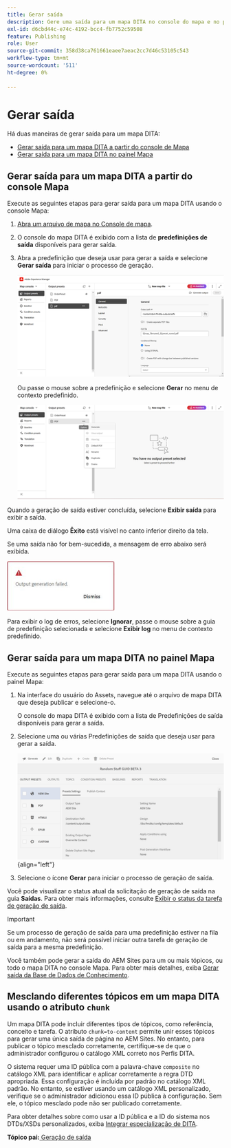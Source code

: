 ```yaml
---
title: Gerar saída
description: Gere uma saída para um mapa DITA no console do mapa e no painel Mapa no AEM Guides.
exl-id: d6cbd44c-e74c-4192-bcc4-fb7752c59508
feature: Publishing
role: User
source-git-commit: 358d38ca761661eaee7aeac2cc7d46c53105c543
workflow-type: tm+mt
source-wordcount: '511'
ht-degree: 0%

---
```


# Gerar saída

Há duas maneiras de gerar saída para um mapa DITA:

- [Gerar saída para um mapa DITA a partir do console de Mapa](#generate-output-for-a-dita-map-from-the-map-console)
- [Gerar saída para um mapa DITA no painel Mapa](#generate-output-for-a-dita-map-from-the-map-dashboard)

## Gerar saída para um mapa DITA a partir do console Mapa

Execute as seguintes etapas para gerar saída para um mapa DITA usando o console Mapa:

1. [Abra um arquivo de mapa no Console de mapa](./open-files-map-console.md).
2. O console do mapa DITA é exibido com a lista de **predefinições de saída** disponíveis para gerar saída.

3. Abra a predefinição que deseja usar para gerar a saída e selecione **Gerar saída** para iniciar o processo de geração.

   <img src="images/generate-output-pdf.png" alt="guia metadados" width="600">

   Ou passe o mouse sobre a predefinição e selecione **Gerar** no menu de contexto predefinido.


   <img src="images/generate-preset-map-console.png" alt="guia metadados" width="600">

Quando a geração de saída estiver concluída, selecione **Exibir saída** para exibir a saída.

Uma caixa de diálogo **Êxito** está visível no canto inferior direito da tela.

Se uma saída não for bem-sucedida, a mensagem de erro abaixo será exibida.

<img src="images/error-log.png" alt="log de erros" width="250">

Para exibir o log de erros, selecione **Ignorar**, passe o mouse sobre a guia de predefinição selecionada e selecione **Exibir log** no menu de contexto predefinido.

## Gerar saída para um mapa DITA no painel Mapa

Execute as seguintes etapas para gerar saída para um mapa DITA usando o painel Mapa:

1. Na interface do usuário do Assets, navegue até o arquivo de mapa DITA que deseja publicar e selecione-o.

   O console do mapa DITA é exibido com a lista de Predefinições de saída disponíveis para gerar a saída.

1. Selecione uma ou várias Predefinições de saída que deseja usar para gerar a saída.

   ![](images/generate-multiple-outputs-uuid.png){align="left"}

1. Selecione o ícone **Gerar** para iniciar o processo de geração de saída.


Você pode visualizar o status atual da solicitação de geração de saída na guia **Saídas**. Para obter mais informações, consulte [Exibir o status da tarefa de geração de saída](./generate-output-manage-process.md#view-the-status-of-the-output-generation-task).

>[!IMPORTANT]
>
> Se um processo de geração de saída para uma predefinição estiver na fila ou em andamento, não será possível iniciar outra tarefa de geração de saída para a mesma predefinição.

Você também pode gerar a saída do AEM Sites para um ou mais tópicos, ou todo o mapa DITA no console Mapa. Para obter mais detalhes, exiba [Gerar saída da Base de Dados de Conhecimento](web-editor-article-publishing.md#id218CK0U019I).

## Mesclando diferentes tópicos em um mapa DITA usando o atributo `chunk`

Um mapa DITA pode incluir diferentes tipos de tópicos, como referência, conceito e tarefa. O atributo `chunk=to-content` permite unir esses tópicos para gerar uma única saída de página no AEM Sites. No entanto, para publicar o tópico mesclado corretamente, certifique-se de que o administrador configurou o catálogo XML correto nos Perfis DITA.

O sistema requer uma ID pública com a palavra-chave `composite` no catálogo XML para identificar e aplicar corretamente a regra DTD apropriada.
Essa configuração é incluída por padrão no catálogo XML padrão. No entanto, se estiver usando um catálogo XML personalizado, verifique se o administrador adicionou essa ID pública à configuração. Sem ele, o tópico mesclado pode não ser publicado corretamente.

Para obter detalhes sobre como usar a ID pública e a ID do sistema nos DTDs/XSDs personalizados, exiba [Integrar especialização de DITA](../cs-install-guide/dita-ot-specialization.md#integrate-dita-specialization-id211mb0e00xa).



**Tópico pai:**[ Geração de saída](generate-output.md)
